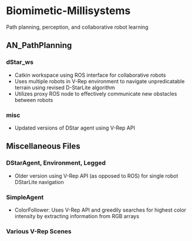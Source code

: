 # Biomimetic-Millisystems
Path planning, perception, and collaborative robot learning

## AN_PathPlanning
### dStar_ws
  - Catkin workspace using ROS interface for collaborative robots
  - Uses multiple robots in V-Rep environment to navigate unpredicatable terrain using revised D-StarLite algorithm
  - Utilizes proxy ROS node to effectively communicate new obstacles between robots
### misc
  - Updated versions of DStar agent using V-Rep API
  
## Miscellaneous Files
### DStarAgent, Environment, Legged
  - Older version using V-Rep API (as opposed to ROS) for single robot DStarLite navigation
### SimpleAgent
  - ColorFollower: Uses V-Rep API and greedily searches for highest color intensity by extracting information from RGB arrays
### Various V-Rep Scenes
